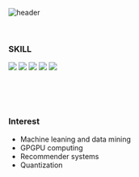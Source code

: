 ![header](https://capsule-render.vercel.app/api?type=waving&color=timeAuto&height=300&section=header&text=Printf("Hello%20:)"\)&fontSize=90)

<br>

### SKILL
<img src = "https://img.shields.io/badge/C++-00599C?style=flat-square&logo=c%2B%2B&logoColor=white&link=https://dillinger.io/"> <img src = "https://img.shields.io/badge/CUDA-76B900?style=flat-square&logo=NVIDIA&logoColor=white&link=https://dillinger.io/">
<img src = "https://img.shields.io/badge/Python-3776AB?style=flat-square&logo=Python&logoColor=white&link=https://dillinger.io/">
<img src = "https://img.shields.io/badge/Android-3DDC84?style=flat-square&logo=Android&logoColor=white&link=https://dillinger.io/">
<img src = "https://img.shields.io/badge/Mysql-4479A1?style=flat-square&logo=MySQL&logoColor=white&link=https://dillinger.io/">

<br><br><br>

### Interest
* Machine leaning and data mining
* GPGPU computing
* Recommender systems
* Quantization
